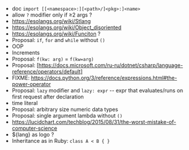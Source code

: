 - doc `import [[<namespace>:][<path>/]<pkg>:]<name>`
- allow `?` modifier only if ≥2 args ?
- https://esolangs.org/wiki/Stlang
- https://esolangs.org/wiki/Object_disoriented
- https://esolangs.org/wiki/Funciton ?
- Proposal: `if`, `for` and `while` without `()`
- OOP
- Increments
- Proposal: `f(kw: arg)` = `f(kw=arg)`
- Proposal: [https://docs.microsoft.com/ru-ru/dotnet/csharp/language-reference/operators/default]
- FIXME: https://docs.python.org/3/reference/expressions.html#the-power-operator
- Proposal: `lazy` modifier and `lazy: expr` -- expr that evaluates/runs on first request after declaration
- time literal
- Proposal: arbitrary size numeric data types
- Proposal: single argument lambda without `()`
- https://lucidchart.com/techblog/2015/08/31/the-worst-mistake-of-computer-science
- ${lang} as logo ?
- Inheritance as in Ruby: `class A < B { }`
